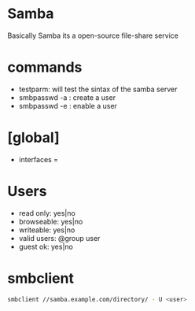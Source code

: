 # Samba
Basically Samba its a open-source file-share service

# commands
- testparm: will test the sintax of the samba server
- smbpasswd -a <username>: create a user
- smbpasswd -e <username>: enable a user

# [global]
- interfaces = <interfaces>

# Users
- read only: yes|no 
- browseable: yes|no 
- writeable: yes|no
- valid users: @group user 
- guest ok: yes|no 

# smbclient
```sh
smbclient //samba.example.com/directory/ - U <user>
```

